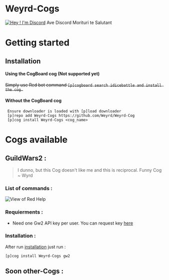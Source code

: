 # Weyrd-Cogs 
[![Hey ! I'm Discord](https://cdn.discordapp.com/attachments/309034003980222467/751482832509075625/unknown.png)](https://discord.com/) Ave Discord Morituri te Salutant
# Getting started
## Installation
#### Using the CogBoard cog (Not supported yet)

~~Simply use Red bot command ```[p]cogboard search idicebattle and install the cog.```~~
#### Without the CogBoard cog
```
 Ensure downloader is loaded with [p]load downloader
 [p]repo add Weyrd-Cogs https://github.com/Weyrd/Weyrd-Cog
 [p]cog install Weyrd-Cogs <cog_name>
```    
 # Cogs available 
 ## GuildWars2 :
  > I dunno, but this Cog doesn't like me and this is reciprocal. Funny Cog ~ Wyrd
 ### List of commands :
![View of Red Help](https://cdn.discordapp.com/attachments/371446579783139328/751489638388203601/unknown.png)

 ### Requierments :
- Need one Gw2 API key per user.  You can request key [here](https://lmgtfy.com/?q=gw2+api+key)

### Installation :
After run [installation](https://github.com/Weyrd/Weyrd-Cogs#installation) just run :
 ```
[p]cog install Weyrd-Cogs gw2
```


## Soon other-Cogs : 
